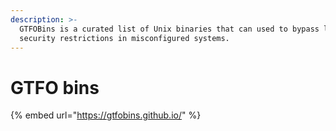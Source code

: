 ```yaml
---
description: >-
  GTFOBins is a curated list of Unix binaries that can used to bypass local
  security restrictions in misconfigured systems.
---
```


# GTFO bins

{% embed url="https://gtfobins.github.io/" %}



